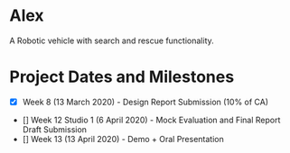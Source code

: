 # Alex
A Robotic vehicle with search and rescue functionality.

# Project Dates and Milestones
- [x] Week 8 (13 March 2020) - Design Report Submission (10% of CA) 
- [] Week 12 Studio 1 (6 April 2020) - Mock Evaluation and Final Report Draft Submission
- [] Week 13 (13 April 2020) - Demo + Oral Presentation

